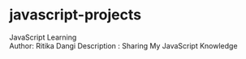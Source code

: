 # javascript-projects
JavaScript Learning <br/>
Author: Ritika Dangi
Description : Sharing My JavaScript Knowledge
